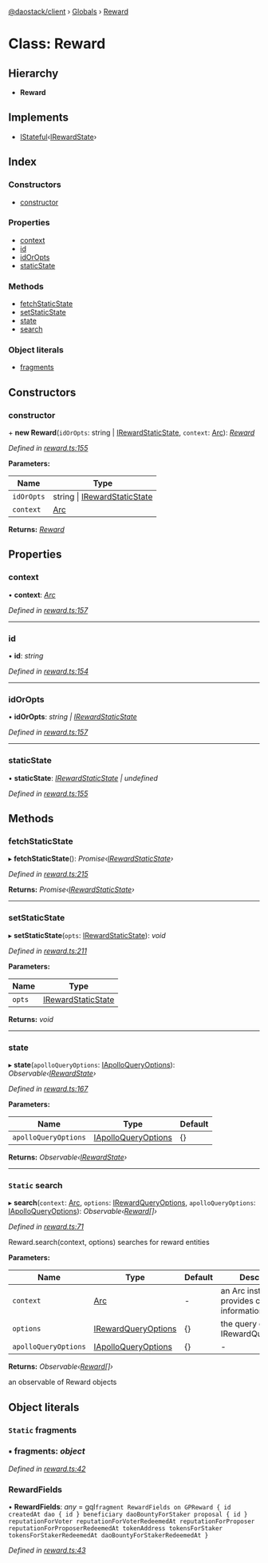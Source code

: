 [@daostack/client](../README.md) › [Globals](../globals.md) › [Reward](reward.md)

# Class: Reward

## Hierarchy

* **Reward**

## Implements

* [IStateful](../interfaces/istateful.md)‹[IRewardState](../interfaces/irewardstate.md)›

## Index

### Constructors

* [constructor](reward.md#constructor)

### Properties

* [context](reward.md#context)
* [id](reward.md#id)
* [idOrOpts](reward.md#idoropts)
* [staticState](reward.md#staticstate)

### Methods

* [fetchStaticState](reward.md#fetchstaticstate)
* [setStaticState](reward.md#setstaticstate)
* [state](reward.md#state)
* [search](reward.md#static-search)

### Object literals

* [fragments](reward.md#static-fragments)

## Constructors

###  constructor

\+ **new Reward**(`idOrOpts`: string | [IRewardStaticState](../interfaces/irewardstaticstate.md), `context`: [Arc](arc.md)): *[Reward](reward.md)*

*Defined in [reward.ts:155](https://github.com/daostack/client/blob/7361fcc/src/reward.ts#L155)*

**Parameters:**

Name | Type |
------ | ------ |
`idOrOpts` | string &#124; [IRewardStaticState](../interfaces/irewardstaticstate.md) |
`context` | [Arc](arc.md) |

**Returns:** *[Reward](reward.md)*

## Properties

###  context

• **context**: *[Arc](arc.md)*

*Defined in [reward.ts:157](https://github.com/daostack/client/blob/7361fcc/src/reward.ts#L157)*

___

###  id

• **id**: *string*

*Defined in [reward.ts:154](https://github.com/daostack/client/blob/7361fcc/src/reward.ts#L154)*

___

###  idOrOpts

• **idOrOpts**: *string | [IRewardStaticState](../interfaces/irewardstaticstate.md)*

*Defined in [reward.ts:157](https://github.com/daostack/client/blob/7361fcc/src/reward.ts#L157)*

___

###  staticState

• **staticState**: *[IRewardStaticState](../interfaces/irewardstaticstate.md) | undefined*

*Defined in [reward.ts:155](https://github.com/daostack/client/blob/7361fcc/src/reward.ts#L155)*

## Methods

###  fetchStaticState

▸ **fetchStaticState**(): *Promise‹[IRewardStaticState](../interfaces/irewardstaticstate.md)›*

*Defined in [reward.ts:215](https://github.com/daostack/client/blob/7361fcc/src/reward.ts#L215)*

**Returns:** *Promise‹[IRewardStaticState](../interfaces/irewardstaticstate.md)›*

___

###  setStaticState

▸ **setStaticState**(`opts`: [IRewardStaticState](../interfaces/irewardstaticstate.md)): *void*

*Defined in [reward.ts:211](https://github.com/daostack/client/blob/7361fcc/src/reward.ts#L211)*

**Parameters:**

Name | Type |
------ | ------ |
`opts` | [IRewardStaticState](../interfaces/irewardstaticstate.md) |

**Returns:** *void*

___

###  state

▸ **state**(`apolloQueryOptions`: [IApolloQueryOptions](../interfaces/iapolloqueryoptions.md)): *Observable‹[IRewardState](../interfaces/irewardstate.md)›*

*Defined in [reward.ts:167](https://github.com/daostack/client/blob/7361fcc/src/reward.ts#L167)*

**Parameters:**

Name | Type | Default |
------ | ------ | ------ |
`apolloQueryOptions` | [IApolloQueryOptions](../interfaces/iapolloqueryoptions.md) |  {} |

**Returns:** *Observable‹[IRewardState](../interfaces/irewardstate.md)›*

___

### `Static` search

▸ **search**(`context`: [Arc](arc.md), `options`: [IRewardQueryOptions](../interfaces/irewardqueryoptions.md), `apolloQueryOptions`: [IApolloQueryOptions](../interfaces/iapolloqueryoptions.md)): *Observable‹[Reward](reward.md)[]›*

*Defined in [reward.ts:71](https://github.com/daostack/client/blob/7361fcc/src/reward.ts#L71)*

Reward.search(context, options) searches for reward entities

**Parameters:**

Name | Type | Default | Description |
------ | ------ | ------ | ------ |
`context` | [Arc](arc.md) | - | an Arc instance that provides connection information |
`options` | [IRewardQueryOptions](../interfaces/irewardqueryoptions.md) |  {} | the query options, cf. IRewardQueryOptions |
`apolloQueryOptions` | [IApolloQueryOptions](../interfaces/iapolloqueryoptions.md) |  {} | - |

**Returns:** *Observable‹[Reward](reward.md)[]›*

an observable of Reward objects

## Object literals

### `Static` fragments

### ▪ **fragments**: *object*

*Defined in [reward.ts:42](https://github.com/daostack/client/blob/7361fcc/src/reward.ts#L42)*

###  RewardFields

• **RewardFields**: *any* =  gql`fragment RewardFields on GPReward {
      id
      createdAt
      dao {
        id
      }
      beneficiary
      daoBountyForStaker
      proposal {
         id
      }
      reputationForVoter
      reputationForVoterRedeemedAt
      reputationForProposer
      reputationForProposerRedeemedAt
      tokenAddress
      tokensForStaker
      tokensForStakerRedeemedAt
      daoBountyForStakerRedeemedAt
    }`

*Defined in [reward.ts:43](https://github.com/daostack/client/blob/7361fcc/src/reward.ts#L43)*
